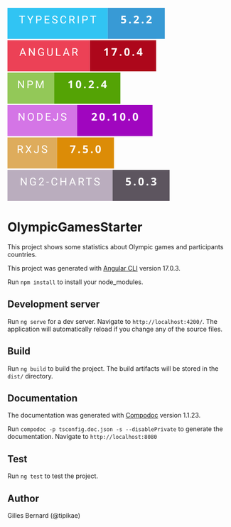 ![Alt text](src/assets/img/doc/typescript-5.2.2.svg "typescript-5.2.2")![Alt text](src/assets/img/doc/angular-17.0.4.svg "angular-17.0.4")![Alt text](src/assets/img/doc/npm-10.2.4.svg "npm-10.2.4")![Alt text](src/assets/img/doc/nodejs-20.10.0.svg "nodejs-20.10.0")![Alt text](src/assets/img/doc/rxjs-7.5.0.svg "rxjs-7.5.0")![Alt text](src/assets/img/doc/ng2-charts-5.0.3.svg "ng2-charts-5.0.3")


# OlympicGamesStarter

This project shows some statistics about Olympic games and participants countries.

This project was generated with [Angular CLI](https://github.com/angular/angular-cli) version 17.0.3.

Run `npm install` to install your node_modules.

## Development server

Run `ng serve` for a dev server. Navigate to `http://localhost:4200/`. The application will automatically reload if you change any of the source files.

## Build

Run `ng build` to build the project. The build artifacts will be stored in the `dist/` directory.

## Documentation

The documentation was generated with [Compodoc](https://compodoc.app/) version 1.1.23.

Run `compodoc -p tsconfig.doc.json -s --disablePrivate` to generate the documentation. Navigate to `http://localhost:8080`

## Test

Run `ng test` to test the project.

## Author

Gilles Bernard (@tipikae)

